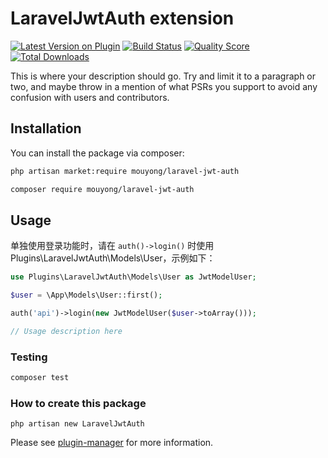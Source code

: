 # LaravelJwtAuth extension

[![Latest Version on Plugin](https://img.shields.io/packagist/v/mouyong/laravel-jwt-auth.svg?style=flat-square)](https://packagist.org/packages/mouyong/laravel-jwt-auth)
[![Build Status](https://img.shields.io/travis/mouyong/laravel-jwt-auth/master.svg?style=flat-square)](https://travis-ci.org/mouyong/laravel-jwt-auth)
[![Quality Score](https://img.shields.io/scrutinizer/g/mouyong/laravel-jwt-auth.svg?style=flat-square)](https://scrutinizer-ci.com/g/mouyong/laravel-jwt-auth)
[![Total Downloads](https://img.shields.io/packagist/dt/mouyong/laravel-jwt-auth.svg?style=flat-square)](https://packagist.org/packages/mouyong/laravel-jwt-auth)

This is where your description should go. Try and limit it to a paragraph or two, and maybe throw in a mention of what PSRs you support to avoid any confusion with users and contributors.

## Installation

You can install the package via composer:

```bash
php artisan market:require mouyong/laravel-jwt-auth

composer require mouyong/laravel-jwt-auth
```

## Usage

单独使用登录功能时，请在 `auth()->login()` 时使用 Plugins\LaravelJwtAuth\Models\User，示例如下：

```php
use Plugins\LaravelJwtAuth\Models\User as JwtModelUser;

$user = \App\Models\User::first();

auth('api')->login(new JwtModelUser($user->toArray()));
```

``` php
// Usage description here
```

### Testing

``` bash
composer test
```

### How to create this package

`php artisan new LaravelJwtAuth`

Please see [plugin-manager](https://github.com/mouyong/plugin-manager) for more information.
